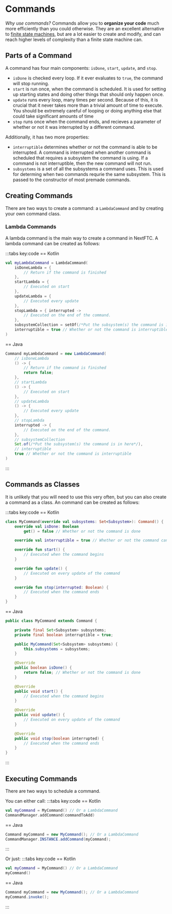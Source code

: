 # Commands

_Why use commands?_ Commands allow you to **organize your code** much more efficiently than you could otherwise. They are an excellent alternative to [finite state machines](https://gm0.org/en/latest/docs/software/concepts/finite-state-machines.html), but are a lot easier to create and modify, and can reach higher levels of complexity than a finite state machine can.

## Parts of a Command

A command has four main components: `isDone`, `start`, `update`, and `stop`.

-   `isDone` is checked every loop. If it ever evaluates to `true`, the command will stop running.
-   `start` is run once, when the command is scheduled. It is used for setting up starting states and doing other things that should only happen once.
-   `update` runs every loop, many times per second. Because of this, it is crucial that it never takes more than a trivial amount of time to execute. You should be extremely careful of looping or doing anything else that could take significant amounts of time
-   `stop` runs once when the command ends, and recieves a parameter of whether or not it was interrupted by a different command.

Additionally, it has two more properties:

-   `interruptible` determines whether or not the command is able to be interrupted. A command is interrupted when another command is scheduled that requires a subsystem the command is using. If a command is not interruptible, then the new command will not run.
-   `subsystems` is a set of all the subsystems a command uses. This is used for determing when two commands requrie the same subsystem. This is passed to the constructor of most premade commands.

## Creating Commands

There are two ways to create a command: a `LambdaCommand` and by creating your own command class.

### Lambda Commands

A lambda command is the main way to create a command in NextFTC. A lambda command can be created as follows:

:::tabs key:code
== Kotlin

```kotlin
val myLambdaCommand = LambdaCommand(
    isDoneLambda = {
        // Return if the command is finished
    },
    startLambda = {
        // Executed on start
    },
    updateLambda = {
        // Executed every update
    },
    stopLambda = { interrupted ->
        // Executed on the end of the command.
    },
    subsystemCollection = setOf(/*Put the subsystem(s) the command is in here*/),
    interruptible = true // Whether or not the command is interruptible
)
```

== Java

```java
Command myLambdaCommand = new LambdaCommand(
    // isDoneLambda
    () -> {
        // Return if the command is finished
        return false;
    },
    // startLambda
    () -> {
        // Executed on start
    },
    // updateLambda
    () -> {
        // Executed every update
    },
    // stopLambda
    interrupted -> {
        // Executed on the end of the command.
    },
    // subsystemCollection
    Set.of(/*Put the subsystem(s) the command is in here*/),
    // interruptible
    true // Whether or not the command is interruptible
)
```

:::

## Commands as Classes

It is unlikely that you will need to use this very often, but you can also create a command as a class. An command can be created as follows:

:::tabs key:code
== Kotlin

```kotlin
class MyCommand(override val subsystems: Set<Subsystem>): Command() {
    override val isDone: Boolean
        get() = false // Whether or not the command is done

    override val interruptible = true // Whether or not the command can be interrupted

    override fun start() {
        // Executed when the command begins
    }

    override fun update() {
        // Executed on every update of the command
    }

    override fun stop(interrupted: Boolean) {
        // Executed when the command ends
    }
}
```

== Java

```java
public class MyCommand extends Command {

    private final Set<Subsystem> subsystems;
    private final boolean interruptible = true;

    public MyCommand(Set<Subsystem> subsystems) {
        this.subsystems = subsystems;
    }

    @Override
    public boolean isDone() {
        return false; // Whether or not the command is done
    }

    @Override
    public void start() {
        // Executed when the command begins
    }

    @Override
    public void update() {
        // Executed on every update of the command
    }

    @Override
    public void stop(boolean interrupted) {
        // Executed when the command ends
    }
}
```

:::

## Executing Commands

There are two ways to schedule a command.

You can either call:
:::tabs key:code
== Kotlin

```kotlin
val myCommand = MyCommand() // Or a LambdaCommand
CommandManager.addCommand(commandToAdd)
```

== Java

```java
Command myCommand = new MyCommand(); // Or a LambdaCommand
CommandManager.INSTANCE.addCommand(myCommand);
```

:::

Or just:
:::tabs key:code
== Kotlin

```kotlin
val myCommand = MyCommand() // Or a LambdaCommand
myCommand()
```

== Java

```java
Command myCommand = new MyCommand(); // Or a LambdaCommand
myCommand.invoke();
```

:::
